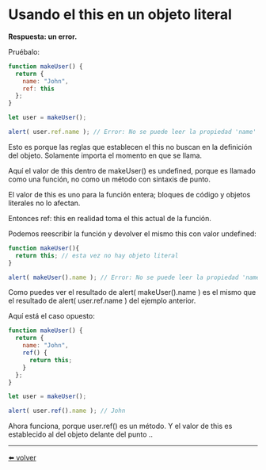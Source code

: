 # Usando el this en un objeto literal

**Respuesta: un error.**

Pruébalo:

````js
function makeUser() {
  return {
    name: "John",
    ref: this
  };
}

let user = makeUser();

alert( user.ref.name ); // Error: No se puede leer la propiedad 'name' de undefined
````

Esto es porque las reglas que establecen el this no buscan en la definición del objeto. Solamente importa el momento en que se llama.

Aquí el valor de this dentro de makeUser() es undefined, porque es llamado como una función, no como un método con sintaxis de punto.

El valor de this es uno para la función entera; bloques de código y objetos literales no lo afectan.

Entonces ref: this en realidad toma el this actual de la función.

Podemos reescribir la función y devolver el mismo this con valor undefined:

````js
function makeUser(){
  return this; // esta vez no hay objeto literal
}

alert( makeUser().name ); // Error: No se puede leer la propiedad 'name' de undefined
````

Como puedes ver el resultado de alert( makeUser().name ) es el mismo que el resultado de alert( user.ref.name ) del ejemplo anterior.

Aquí está el caso opuesto:

````js
function makeUser() {
  return {
    name: "John",
    ref() {
      return this;
    }
  };
}

let user = makeUser();

alert( user.ref().name ); // John
````

Ahora funciona, porque user.ref() es un método. Y el valor de this es establecido al del objeto delante del punto ..



---
[⬅️ volver](https://github.com/VictorHugoAguilar/javascript-interview-questions-explained/blob/main/theory/object-basics/object-methods/readme.md#usando-el-this-en-un-objeto-literal)
